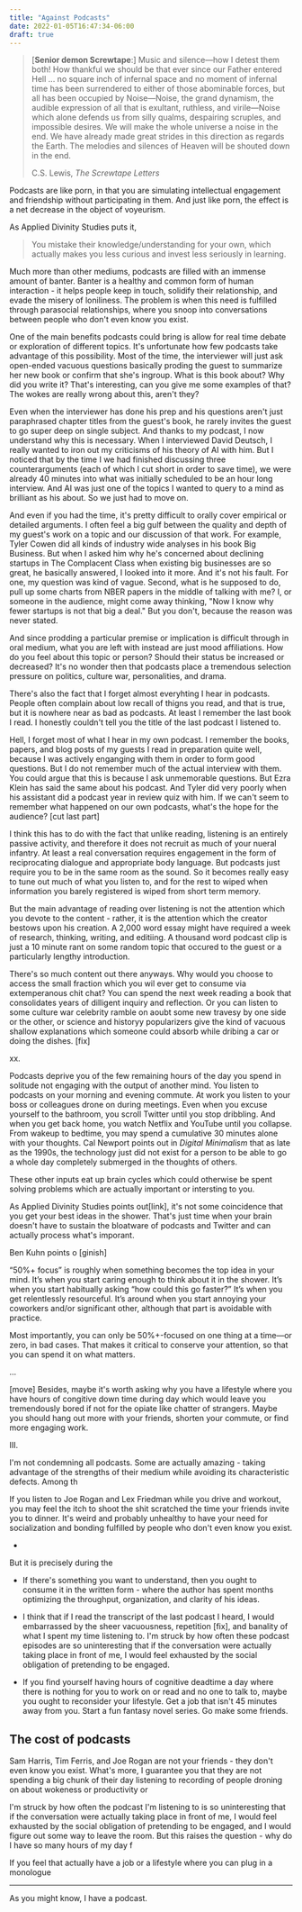 ```yaml
---
title: "Against Podcasts"
date: 2022-01-05T16:47:34-06:00
draft: true
---
```


> [**Senior demon Screwtape**:] Music and silence—how I detest them both! How thankful we should be that ever since our Father entered Hell ... no square inch of infernal space and no moment of infernal time has been surrendered to either of those abominable forces, but all has been occupied by Noise—Noise, the grand dynamism, the audible expression of all that is exultant, ruthless, and virile—Noise which alone defends us from silly qualms, despairing scruples, and impossible desires. We will make the whole universe a noise in the end. We have already made great strides in this direction as regards the Earth. The melodies and silences of Heaven will be shouted down in the end.
>
> C.S. Lewis, *The Screwtape Letters*

Podcasts are like porn, in that you are simulating intellectual engagement and friendship without participating in them. And just like porn, the effect is a net decrease in the object of voyeurism.

As Applied Divinity Studies puts it, 

> You mistake their knowledge/understanding for your own, which actually makes you less curious and invest less seriously in learning.

Much more than other mediums, podcasts are filled with an immense amount of banter. Banter is a healthy and common form of human interaction - it helps people keep in touch, solidify their relationship, and evade the misery of loniliness. The problem is when this need is fulfilled through parasocial relationships, where you snoop into conversations between people who don't even know you exist.

One of the main benefits podcasts could bring is allow for real time debate or exploration of different topics. It's unfortunate how few podcasts take advantage of this possibility. Most of the time, the interviewer will just ask open-ended vacuous questions basically proding the guest to summarize her new book or confirm that she's ingroup. What is this book about? Why did you write it? That's interesting, can you give me some examples of that? The wokes are really wrong about this, aren't they?

Even when the interviewer has done his prep and his questions aren't just paraphrased chapter titles from the guest's book, he rarely invites the guest to go super deep on single subject. And thanks to my podcast, I now understand why this is necessary. When I interviewed David Deutsch, I really wanted to iron out my criticisms of his theory of AI with him. But I noticed that by the time I we had finished discussing three counterarguments (each of which I cut short in order to save time), we were already 40 minutes into what was initially scheduled to be an hour long interview. And AI was just one of the topics I wanted to query to a mind as brilliant as his about. So we just had to move on. 

And even if you had the time, it's pretty difficult to orally cover empirical or detailed arguments. I often feel a big gulf between the quality and depth of my guest's work on a topic and our discussion of that work. For example, Tyler Cowen did all kinds of industry wide analyses in his book Big Business. But when I asked him why he's concerned about declining startups in The Complacent Class when existing big businesses are so great, he basically answered, I looked into it more. And it's not his fault. For one, my question was kind of vague. Second, what is he supposed to do, pull up some charts from NBER papers in the middle of talking with me? I, or someone in the audience, might come away thinking, "Now I know why fewer startups is not that big a deal." But you don't, because the reason was never stated. 

And since prodding a particular premise or implication is difficult through in oral medium, what you are left with instead are just mood affiliations. How do you feel about this topic or person? Should their status be increased or decreased? It's no wonder then that podcasts place a tremendous selection pressure on politics, culture war, personalities, and drama. 

There's also the fact that I forget almost everyhting I hear in podcasts. People often complain about low recall of thigns you read, and that is true, but it is nowhere near as bad as podcasts. At least I remember the last book I read. I honestly couldn't tell you the title of the last podcast I listened to. 

Hell, I forget most of what I hear in my own podcast. I remember the books, papers, and blog posts of my guests I read in preparation quite well, because I was actively enganging with them in order to form good questions. But I do not remember much of the actual interview with them. You could argue that this is because I ask unmemorable questions. But Ezra Klein has said the same about his podcast. And Tyler did very poorly when his assistant did a podcast year in review quiz with him. If we can't seem to remember what happened on our own podcasts, what's the hope for the audience? [cut last part]

I think this has to do with the fact that unlike reading, listening is an entirely passive activity, and therefore it does not recruit as much of your nueral infantry. At least a real conversation requires engagement in the form of reciprocating dialogue and appropriate body language. But podcasts just require you to be in the same room as the sound. So it becomes really easy to tune out much of what you listen to, and for the rest to wiped when information you barely registered is wiped from short term memory.

But the main advantage of reading over listening is not the attention which you devote to the content - rather, it is the attention which the creator bestows upon his creation. A 2,000 word essay might have required a week of research, thinking, writing, and editiing. A thousand word podcast clip is just a 10 minute rant on some random topic that occured to the guest or a particularly lengthy introduction. 

There's so much content out there anyways. Why would you choose to access the small fraction which you wil ever get to consume via extemperanous chit chat? You can spend the next week reading a book that consolidates years of dilligent inquiry and reflection. Or you can listen to some culture war celebrity ramble on aoubt some new travesy by one side or the other, or science and historyy popularizers give the kind of vacuous shallow explanations which someone could absorb while dribing a car or doing the dishes. [fix]

xx.

Podcasts deprive you of the few remaining hours of the day you spend in solitude not engaging with the output of another mind. You listen to podcasts on your morning and evening commute. At work you listen to your boss or colleagues drone on during meetings. Even when you excuse yourself to the bathroom, you scroll Twitter until you stop dribbling. And when you get back home, you watch Netflix and YouTube until you collapse. From wakeup to bedtime, you may spend a cumulative 30 minutes alone with your thoughts. Cal Newport points out in *Digital Minimalism* that as late as the 1990s, the technology just did not exist for a person to be able to go a whole day completely submerged in the thoughts of others. 

These other inputs eat up brain cycles which could otherwise be spent solving problems which are actually important or intersting to you. 

As Applied Divinity Studies points out[link], it's not some coincidence that you get your best ideas in the shower. That's just time when your brain doesn't have to sustain the bloatware of podcasts and Twitter and can actually process what's imporant.

Ben Kuhn points o [ginish]

“50%+ focus” is roughly when something becomes the top idea in your mind. It’s when you start caring enough to think about it in the shower. It’s when you start habitually asking “how could this go faster?” It’s when you get relentlessly resourceful. It’s around when you start annoying your coworkers and/or significant other, although that part is avoidable with practice.

Most importantly, you can only be 50%+-focused on one thing at a time—or zero, in bad cases. That makes it critical to conserve your attention, so that you can spend it on what matters.

...

[move] Besides, maybe it's worth asking why you have a lifestyle where you have hours of congitive down time during day which would leave you tremendously bored if not for the opiate like chatter of strangers. Maybe you should hang out more with your friends, shorten your commute, or find more engaging work.

III. 

I'm not condemning all podcasts. Some are actually amazing - taking advantage of the strengths of their medium while avoiding its characteristic defects. Among th







If you listen to Joe Rogan and Lex Friedman while you drive and workout, you may feel the itch to shoot the shit scratched the time your friends invite you to dinner. It's weird and probably unhealthy to have your need for socialization and bonding fulfilled by people who don't even know you exist. 

- 

But it is precisely during the 

- If there's something you want to understand, then you ought to consume it in the written form - where the author has spent months optimizing the throughput, organization, and clarity of his ideas. 

-  I think that if I read the transcript of the last podcast I heard, I would embarrassed by the sheer vacuousness, repetition [fix], and banality of what I spent my time listening to. I'm struck by how often these podcast episodes are so uninteresting that if the conversation were actually taking place in front of me, I would feel exhausted by the social obligation of pretending to be engaged. 

- If you find yourself having hours of cognitive deadtime a day where there is nothing for you to work on or read and no one to talk to, maybe you ought to reconsider your lifestyle. Get a job that isn't 45 minutes away from you. Start a fun fantasy novel series. Go make some friends.

  



## The cost of podcasts



Sam Harris, Tim Ferris, and Joe Rogan are not your friends - they don't even know you exist. What's more, I guarantee you that they are not spending a big chunk of their day listening to recording of people droning on about wokeness or productivity or  

I'm struck by how often the podcast I'm listening to is so uninteresting that if the conversation were actually taking place in front of me, I would feel exhausted by the social obligation of pretending to be engaged, and I would figure out some way to leave the room. But this raises the question - why do I have so many hours of my day f

If you feel that actually have a job or a lifestyle where you can plug in a monologue

---

As you might know, I have a podcast. 
